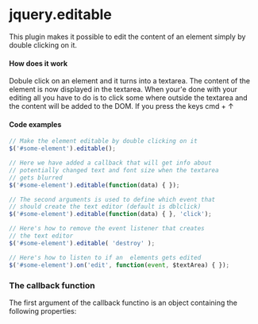 # jquery.editable

This plugin makes it possible to edit the content of an element simply by double clicking on it. 

#### How does it work

Dobule click on an element and it turns into a textarea. The content of the element is now displayed in the textarea. 
When your'e done with your editing all you have to do is to click some where outside the textarea and the content will
be added to the DOM. If you press the keys cmd + &uarr;



#### Code examples

```js
// Make the element editable by double clicking on it
$('#some-element').editable(); 

// Here we have added a callback that will get info about 
// potentially changed text and font size when the textarea
// gets blurred
$('#some-element').editable(function(data) { }); 

// The second arguments is used to define which event that 
// should create the text editor (default is dblclick)
$('#some-element').editable(function(data) { }, 'click'); 

// Here's how to remove the event listener that creates 
// the text editor
$('#some-element').editable( 'destroy' ); 

// Here's how to listen to if an  elements gets edited
$('#some-element').on('edit', function(event, $textArea) { }); 
```

### The callback function

The first argument of the callback functino is an object containing the following properties:

```

```
